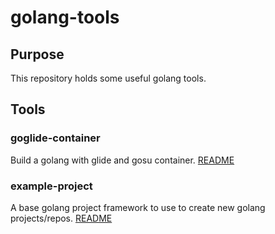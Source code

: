 # golang-tools

## Purpose
This repository holds some useful golang tools.

## Tools
### goglide-container
Build a golang with glide and gosu container.
[README](/goglide-container/README.md)

### example-project
A base golang project framework to use to create new golang projects/repos.
[README](/example-project/README.md)
